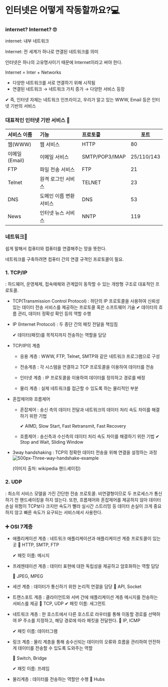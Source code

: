 # 인터넷은 어떻게 작동할까요?💻



### internet? Internet? 🙄

internet: 내부 네트워크

Internet: 전 세계가 하나로 연결된 네트워크를 의미

인터넷은 하나의 고유명사이기 때문에 Internet이라고 써야 한다.

Internet = Inter + Networks

- 다양한 네트워크를 서로 연결하기 위해 시작됨
- 연결된 네트워크 → 네트워크 가치 증가  →  다양한 서비스 등장

✔ 즉, 인터넷 자체는 네트워크 인프라이고, 우리가 알고 있는 WWW, Email 등은 인터넷 기반의 서비스



### 대표적인 인터넷 기반 서비스 👀

| 서비스 이름   | 기능                    | 프로토콜       | 포트       |
| :------------ | :---------------------- | :------------- | ---------- |
| 웹(WWW)       | 웹 서비스               | HTTP           | 80         |
| 이메일(Email) | 이메일 서비스           | SMTP/POP3/IMAP | 25/110/143 |
| FTP           | 파일 전송 서비스        | FTP            | 21         |
| Telnet        | 원격 로그인 서비스      | TELNET         | 23         |
| DNS           | 도메인 이름 변환 서비스 | DNS            | 53         |
| News          | 인터넷 뉴스 서비스      | NNTP           | 119        |



### 네트워크🎇

쉽게 말해서 컴퓨터와 컴퓨터를 연결해주는 망을 뜻한다.

네트워크를 구축하려면 컴퓨터 간의 연결 규격인 프로토콜이 필요. 



### 1. TCP/IP

: 하드웨어, 운영체제, 접속매체와 관계없이 동작할 수 있는 개방형 구조로 대표적인 프로토콜.

- TCP(Transmission Control Protocol)
  : 하단의 IP 프로토콜을 사용하여 신뢰성 있는 데이터 전송 서비스를 제공하는 프로토콜 혹은 소프트웨어 기술
  ✔ 데이터의 흐름 관리, 데이터 정확성 확인 등의 역할 수행
  
  

- IP (Internet Protocol)
  : 두 종단 간의 패킷 전달을 책임짐

  ✔ 데이터(패킷)를 목적지까지 전송하는 역할을 담당
  
  

- TCP/IP의 계층

  - 응용 계층
    : WWW, FTP, Telnet, SMTP와 같은 네트워크 프로그램으로 구성
    
    

  - 전송계층
    : 각 시스템을 연결하고 TCP 프로토콜을 이용하여 데이터를 전송
    
    

  - 인터넷 계층
    : IP 프로토콜을 이용하여 데이터를 정의하고 경로를 배정
    
    

  - 물리 계층
    : 실제 네트워크를 접근할 수 있도록 하는 물리적인 부분
    
    

- 혼잡제어와 흐름제어

  - 혼잡제어
    : 송신 측의 데이터 전달과 네트워크의 데이터 처리 속도 차이를 해결하기 위한 기법

    ✔ AIMD, Slow Start, Fast Retransmit, Fast Recovery
    
    

  - 흐름제어
    : 송신측과 수신측의 데이터 처리 속도 차이를 해결하기 위한 기법
    ✔ Stop and Wait, Sliding Window

  

- 3way handshaking
  : TCP의 정확한 데이터 전송을 위해 연결을 설정하는 과정
  ![500px-Three-way-handshake-example](https://user-images.githubusercontent.com/62419307/89098523-72038a80-d423-11ea-97d1-db5341e77943.gif)

  (이미지 출처: wikipedia 핸드셰이킹)

  

  

### 2. UDP

: 최소의 서비스 모델을 가진 간단한 전송 프로토콜. 비연결형이므로 두 프로세스가 통신하기 전 핸드셰이킹을 하지 않는다.  또한, 흐름제어와 혼잡제어를 제공하지 않아 데이터 손실 위험이 TCP보다 크지만 속도가 빨라 실시간 스트리밍 등 데이터 손실이 크게 중요하지 않고 빠른 속도가 요구되는 서비스에서 사용한다.



### ➕ OSI 7계층

- 애플리케이션 계층
  : 네트워크 애플리케이션과 애플리케이션 계층 프로토콜이 있는 곳
  🌼 HTTP, SMTP, FTP

  ✔ 패킷 이름: 메시지
  
  

- 프레젠테이션 계층
  : 데이터 표현에 대한 독립성을 제공하고 암호화하는 역할 담당

  🌼 JPEG, MPEG
  
  

- 세션 계층
  : 데이터가 통신하기 위한 논리적 연결을 담당
  🌼 API, Socket
  
  

- 트랜스포트 계층
  : 클라이언트와 서버 간에 애플리케이션 계층 메시지를 전송하는 서비스를 제공
  🌼 TCP, UDP
  ✔ 패킷 이름: 세그먼트
  
  

- 네트워크 계층
  : 한 호스트에서 다른 호스트로 라우터를 통해 이동할 경로를 선택하여 IP 주소를 지정하고, 해당 경로에 따라 패킷을 전달한다.
  🌼 IP, ICMP

  ✔ 패킷 이름: 데이터그램
  
  

- 링크 계층
  : 물리 계층을 통해 송수신되는 데이터의 오류와 흐름을 관리하여 안전하게 데이터를 전송할 수 있도록 도와주는 역할

  🌼 Switch, Bridge

  ✔ 패킷 이름: 프레임
  
  

- 물리계층
  : 데이터를 전송하는 역할만 수행
  🌼 Hubs
